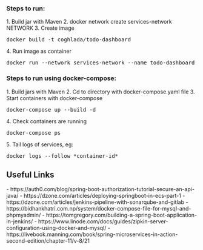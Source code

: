 <h3>Steps to run:</h3>
1. Build jar with Maven
2. docker network create services-network NETWORK
3. Create image
   <pre>docker build -t coghlada/todo-dashboard</pre>
4. Run image as container
   <pre>docker run --network services-network --name todo-dashboard -p 8081:8081 coghlada/todo-dashboard</pre>


<h3>Steps to run using docker-compose:</h3>
1. Build jars with Maven
2. Cd to directory with docker-compose.yaml file
3. Start containers with docker-compose
    <pre>docker-compose up --build -d</pre>
4. Check containers are running
    <pre>docker-compose ps</pre>
5. Tail logs of services, eg:
    <pre>docker logs --follow *container-id*</pre>

<h2>Useful Links</h2>
- https://auth0.com/blog/spring-boot-authorization-tutorial-secure-an-api-java/
- https://dzone.com/articles/deploying-springboot-in-ecs-part-1
- https://dzone.com/articles/jenkins-pipeline-with-sonarqube-and-gitlab
- https://bidhankhatri.com.np/system/docker-compose-file-for-mysql-and-phpmyadmin/
- https://tomgregory.com/building-a-spring-boot-application-in-jenkins/
- https://www.linode.com/docs/guides/zipkin-server-configuration-using-docker-and-mysql/
- https://livebook.manning.com/book/spring-microservices-in-action-second-edition/chapter-11/v-8/21